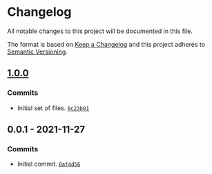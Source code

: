 # Changelog

All notable changes to this project will be documented in this file.

The format is based on [Keep a Changelog](https://keepachangelog.com/en/1.0.0/)
and this project adheres to [Semantic Versioning](https://semver.org/spec/v2.0.0.html).

## [1.0.0](https://github.com/loophp/repository-monadic-helper/compare/0.0.1...1.0.0)

### Commits

- Initial set of files. [`0c23b01`](https://github.com/loophp/repository-monadic-helper/commit/0c23b01e7e1de5df3e0e1d2e74f9745a9d4e28ef)

## 0.0.1 - 2021-11-27

### Commits

- Initial commit. [`0af4d56`](https://github.com/loophp/repository-monadic-helper/commit/0af4d56d4bd7ab9cd5bd747b12981795ed127ff4)
